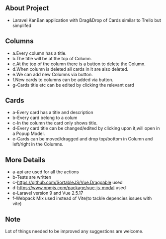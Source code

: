 
## About Project

- Laravel KanBan application with Drag&Drop of Cards similar to Trello but simplifed

 ## Columns
-  a.Every column has a title.
-  b.The title will be at the top of Column.
-  c.At the top of the column there is a button to delete the Column.
-  d.When column is deleted all cards in it are also deleted.
-  e.We can add new Columns via button.
-  f.New cards to columns can be added via button.
-  g-Cards title etc can be edited by clicking the relevant card

## Cards
-  a-Every card has a title and description
-  b-Every card belong to a colum
-  c-In the column the card only shows title.
-  d-Every card title can be changed/edited by clicking upon it,will open in a Popup Model.
-  e-Cards can be moved/dragged and drop top/bottom in Column and left/right in the Columns.

## More Details
-  a-api are used for all the actions
-  b-Tests are written
-  c-https://github.com/SortableJS/Vue.Draggable used 
-  d-https://www.npmjs.com/package/vue-js-modal used
-  e-Laravel version 9 and Vue 2.5.17
-  f-Webpack Mix used instead of Vite(to tackle depencies issues with vite)



## Note
Lot of things needed to be improved any suggestions are welcome.




